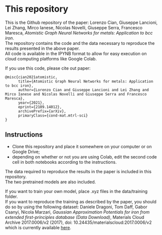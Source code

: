 # This repository

This is the Github repository of the paper:
Lorenzo Cian, Giuseppe Lancioni, Lei Zhang, Mirco Ianese, Nicolas Novelli, Giuseppe Serra, Francesco Maresca, *Atomistic Graph Neural Networks for metals: Application to bcc iron*.  
The repository contains the code and the data necessary to reproduce the results presented in the above paper.  
All code is available in the IPYNB format to allow for easy execution on cloud computing platforms like Google Colab. 

If you use this code, please cite out paper:
```
@misc{cian2021atomistic,
      title={Atomistic Graph Neural Networks for metals: Application to bcc iron}, 
      author={Lorenzo Cian and Giuseppe Lancioni and Lei Zhang and Mirco Ianese and Nicolas Novelli and Giuseppe Serra and Francesco Maresca},
      year={2021},
      eprint={2109.14012},
      archivePrefix={arXiv},
      primaryClass={cond-mat.mtrl-sci}
}
```


## Instructions

- Clone this repository and place it somewhere on your computer or on Google Drive;
- depending on whether or not you are using Colab, edit the second code cell in both notebooks according to the instructions.

The data required to reproduce the results in the paper is included in this repository.  
The two pretrained models are also included.

If you want to train your own model, place .xyz files in the data/training folder.  
If you want to reproduce the training as described by the paper, you should do so by using the following dataset: Daniele Dragoni, Tom Daff, Gabor Csanyi, Nicola Marzari, *Gaussian Approximation Potentials for iron from extended first-principles database (Data Download)*, Materials Cloud Archive 2017.0006/v2 (2017), doi: 10.24435/materialscloud:2017.0006/v2  
which is currently available [here](https://archive.materialscloud.org/2017.0006/v2).
